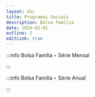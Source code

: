 ```yaml
---
layout: doc
title: Programas Sociais
description: Bolsa Família
date: 2024-02-01
outline: 2
editLink: true
---
```


<script setup>
import BolsaFamiliaBrasilMensal from '../components/BolsaFamiliaBrasilMensal.vue';
import BolsaFamiliaBrasilAnual from '../components/BolsaFamiliaBrasilAnual.vue';
</script>

:::info Bolsa Família ‣ Série Mensal
<!-- <br /> -->
<BolsaFamiliaBrasilMensal />
:::

:::info Bolsa Família ‣ Série Anual
<!-- <br /> -->
<BolsaFamiliaBrasilAnual />
:::